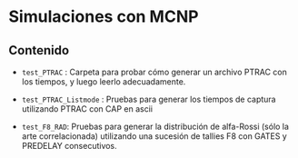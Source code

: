 Simulaciones con MCNP
=====================


Contenido
---------

  * `test_PTRAC` : Carpeta para probar cómo generar un archivo PTRAC con los tiempos, y luego leerlo adecuadamente.

  * `test_PTRAC_Listmode` : Pruebas para generar los tiempos de captura utilizando PTRAC con CAP en ascii

  * `test_F8_RAD`: Pruebas para generar la distribución de alfa-Rossi (sólo la arte correlacionada) utilizando una sucesión de tallies F8 con GATES y PREDELAY consecutivos.
